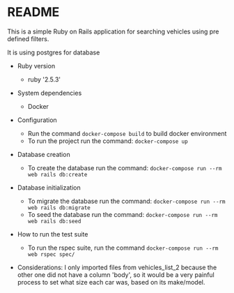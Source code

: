# README

This is a simple Ruby on Rails application for searching vehicles using pre defined filters.

It is using postgres for database

* Ruby version
  - ruby '2.5.3'


* System dependencies
  - Docker


* Configuration
  - Run the command ```docker-compose build``` to build docker environment
  - To run the project run the command: ```docker-compose up```


* Database creation
  - To create the database run the command: ```docker-compose run --rm web rails db:create```

* Database initialization
  - To migrate the database run the command: ```docker-compose run --rm web rails db:migrate```
  - To seed the database run the command: ```docker-compose run --rm web rails db:seed```

* How to run the test suite
  - To run the rspec suite, run the command ```docker-compose run --rm web rspec spec/```


* Considerations:
  I only imported files from vehicles_list_2 because the other one did not have a column 'body', so it would be a very painful process to set what size each car was, based on its make/model.
